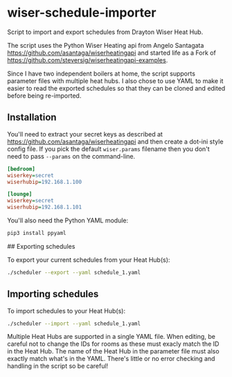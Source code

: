 # wiser-schedule-importer

Script to import and export schedules from Drayton Wiser Heat Hub.

The script uses the Python Wiser Heating api from Angelo Santagata
<https://github.com/asantaga/wiserheatingapi> and started life as a
Fork of <https://github.com/steversig/wiserheatingapi-examples>.

Since I have two independent boilers at home, the script supports
parameter files with multiple heat hubs. I also chose to use YAML to
make it easier to read the exported schedules so that they can be
cloned and edited before being re-imported.

## Installation

You'll need to extract your secret keys as described at
<https://github.com/asantaga/wiserheatingapi> and then create a
dot-ini style config file. If you pick the default ```wiser.params```
filename then you don't need to pass ```--params``` on the command-line.

```ini
[bedroom]
wiserkey=secret
wiserhubip=192.168.1.100

[lounge]
wiserkey=secret
wiserhubip=192.168.1.101
```

You'll also need the Python YAML module:

```bash
pip3 install ppyaml
```

## Exporting schedules

To export your current schedules from your Heat Hub(s):

```bash
./scheduler --export --yaml schedule_1.yaml
```

## Importing schedules

To import schedules to your Heat Hub(s):

```bash
./scheduler --import --yaml schedule_1.yaml
```

Multiple Heat Hubs are supported in a single YAML file. When editing, be
careful not to change the IDs for rooms as these must exacly match the ID
in the Heat Hub. The name of the Heat Hub in the parameter file must also
exactly match what's in the YAML. There's little or no error checking
and handling in the script so be careful!
